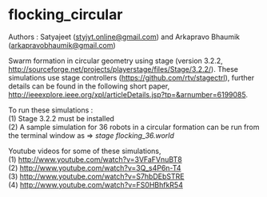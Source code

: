 flocking_circular
=================
Authors : Satyajeet (styjyt.online@gmail.com) and Arkapravo Bhaumik (arkapravobhaumik@gmail.com)

Swarm formation in circular geometry using stage (version 3.2.2, http://sourceforge.net/projects/playerstage/files/Stage/3.2.2/). These simulations use stage controllers (https://github.com/rtv/stagectrl), further details can be found in the following short paper, http://ieeexplore.ieee.org/xpl/articleDetails.jsp?tp=&arnumber=6199085.

To run these simulations :  
(1) Stage 3.2.2 must be installed   
(2) A sample simulation for 36 robots in a circular formation can be run from the terminal window as => _stage flocking_36.world_

Youtube videos for some of these simulations,   
(1) http://www.youtube.com/watch?v=3VFaFVnuBT8  
(2) http://www.youtube.com/watch?v=3Q_s4P6n-T4  
(3) http://www.youtube.com/watch?v=S7hbDEbSTRE  
(4) http://www.youtube.com/watch?v=FS0HBhfkR54  
